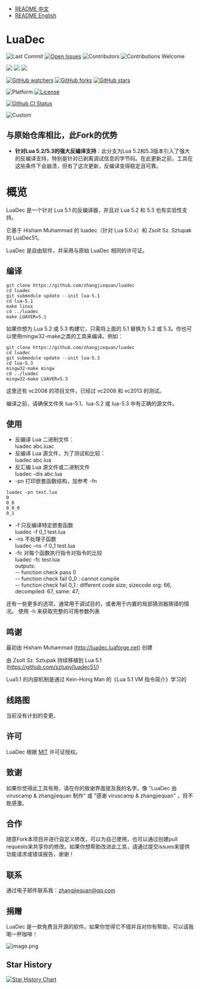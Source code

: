 - [README 中文](./ReadMe_zh.md)
- [README English](./ReadMe.md)

# LuaDec

![Last Commit](https://img.shields.io/github/last-commit/zhangjiequan/luadec?style=flat-square)
[![Open Issues](https://img.shields.io/github/issues-raw/zhangjiequan/luadec?style=flat-square)](https://github.com/zhangjiequan/luadec/issues)
![Contributors](https://img.shields.io/github/contributors/zhangjiequan/luadec?style=flat-square)
![Contributions Welcome](https://img.shields.io/badge/contributions-welcome-brightgreen?style=flat-square)

[![](https://img.shields.io/github/downloads/zhangjiequan/luadec/total?style=flat-square)](https://github.com/zhangjiequan/luadec/releases)
[![](https://img.shields.io/github/downloads/zhangjiequan/luadec/latest/total?style=flat-square)](https://github.com/zhangjiequan/luadec/releases/latest)
[![](https://img.shields.io/github/v/release/zhangjiequan/luadec?style=flat-square)](https://github.com/zhangjiequan/luadec/releases/latest)

[![GitHub watchers](https://img.shields.io/github/watchers/zhangjiequan/luadec?style=flat-square)](https://github.com/zhangjiequan/luadec/watchers)
[![GitHub forks](https://img.shields.io/github/forks/zhangjiequan/luadec?style=flat-square)](https://gitpop2.vercel.app/zhangjiequan/luadec)
[![GitHub stars](https://img.shields.io/github/stars/zhangjiequan/luadec?style=flat-square)](https://github.com/zhangjiequan/luadec/stargazers)

![Platform](https://img.shields.io/badge/platform-windows-lightgrey?style=flat-square)
[![License](https://img.shields.io/github/license/zhangjiequan/luadec?style=flat-square)](./LICENSE)

[![Github CI Status](https://github.com/zhangjiequan/luadec/actions/workflows/build.yml/badge.svg)](https://github.com/zhangjiequan/luadec/actions)

![Custom](https://img.shields.io/badge/zhangjiequan-Jackie@Baioo-green)

与原始仓库相比，此Fork的优势
---------

- **针对Lua 5.2/5.3的强大反编译支持**：此分支为Lua 5.2和5.3版本引入了强大的反编译支持，特别是针对已剥离调试信息的字节码。在此更新之前，工具在这些条件下会崩溃，但有了这次更新，反编译变得稳定且可靠。


概览
====

LuaDec 是一个针对 Lua 5.1 的反编译器，并且对 Lua 5.2 和 5.3 也有实验性支持。

它基于 Hisham Muhammad 的 luadec（针对 Lua 5.0.x）和 Zsolt Sz. Sztupak 的 LuaDec51。

LuaDec 是自由软件，并采用与原始 LuaDec 相同的许可证。


编译
-----
```
git clone https://github.com/zhangjiequan/luadec
cd luadec
git submodule update --init lua-5.1
cd lua-5.1
make linux
cd ../luadec
make LUAVER=5.1
```

如果你想为 Lua 5.2 或 5.3 构建它，只需将上面的 5.1 替换为 5.2 或 5.3。你也可以使用mingw32-make之类的工具来编译。例如：

```
git clone https://github.com/zhangjiequan/luadec
cd luadec
git submodule update --init lua-5.3
cd lua-5.3
mingw32-make mingw
cd ../luadec
mingw32-make LUAVER=5.3
```

这里还有 vc2008 的项目文件，已经过 vc2008 和 vc2013 的测试。

编译之前，请确保文件夹 lua-5.1、lua-5.2 或 lua-5.3 中有正确的源文件。


使用
----
* 反编译 Lua 二进制文件：  
  luadec abc.luac  
* 反编译 Lua 源文件，为了测试和比较：  
    luadec abc.lua  
* 反汇编 Lua 源文件或二进制文件  
    luadec -dis abc.lua  
* -pn 打印嵌套函数结构，加参考 -fn  
```
luadec -pn test.lua
0
0_0
0_0_0
0_1
```
* -f 只反编译特定嵌套函数  
    luadec -f 0_1 test.lua  
* -ns 不处理子函数  
    luadec -ns -f 0_1 test.lua  
* -fc 对每个函数执行指令对指令的比较  
    luadec -fc test.lua  
outputs:  
-- function check pass 0  
-- function check fail 0_0 : cannot compile  
-- function check fail 0_1 :  different code size; sizecode org: 66, decompiled: 67, same: 47;   

还有一些更多的选项，通常用于调试目的，或者用于内置的局部猜测器猜错的情况。
使用 -h 来获取完整的可用参数列表


鸣谢
-----

最初由 Hisham Muhammad (http://luadec.luaforge.net) 创建
 
由 Zsolt Sz. Sztupak 持续移植到 Lua 5.1 (https://github.com/sztupy/luadec51/)

Lua5.1 的内部机制是通过 Kein-Hong Man 的《Lua 5.1 VM 指令简介》学习的

## 线路图

当前没有计划的变更。

## 许可

LuaDec 根据 [MIT](./LICENSE) 许可证授权。

## 致谢

如果你觉得此工具有用，请在你的致谢界面提及我的名字。像 "LuaDec 由 viruscamp & zhangjiequan 制作" 或 "感谢 viruscamp & zhangjiequan" ，将不胜感激。

## 合作

随意Fork本项目并进行自定义修改，可以为自己使用，也可以通过创建pull requests来共享你的修改。如果你想帮助改进此工具，请通过提交issues来提供功能请求或错误报告，谢谢！

## 联系

通过电子邮件联系我：zhangjiequan@qq.com

## 捐赠

LuaDec 是一款免费且开源的软件。如果你觉得它不错并且对你有帮助，可以请我喝一杯咖啡！

![image.png](https://s2.loli.net/2023/11/22/1nURWl8m5Icx7HT.png)

## Star History
[![Star History Chart](https://api.star-history.com/svg?repos=zhangjiequan/LuaDec&type=Date)](https://star-history.com/#zhangjiequan/LuaDec&Date)
